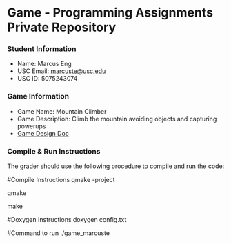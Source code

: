 # Game - Programming Assignments Private Repository
### Student Information
  + Name: Marcus Eng
  + USC Email: marcuste@usc.edu
  + USC ID: 5075243074

### Game Information
  + Game Name: Mountain Climber
  + Game Description: Climb the mountain avoiding objects and capturing powerups
  + [Game Design Doc](GameDesignDoc.md)


### Compile & Run Instructions
The grader should use the following procedure to compile and run the code:

#Compile Instructions
qmake -project

qmake

make

#Doxygen Instructions
doxygen config.txt

#Command to run
./game_marcuste
